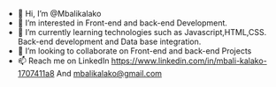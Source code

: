 - 👋 Hi, I’m @Mbalikalako
- 👀 I’m interested in Front-end and back-end Development.
- 🌱 I’m currently learning technologies such as Javascript,HTML,CSS. Back-end development and Data base integration.
- 💞️ I’m looking to collaborate on Front-end and back-end Projects 
- 📫 Reach me on LinkedIn https://www.linkedin.com/in/mbali-kalako-1707411a8
And mbalikalako@gmail.com 
<!---
Mbalikalako/Mbalikalako is a ✨ special ✨ repository because its `README.md` (this file) appears on your GitHub profile.
You can click the Preview link to take a look at your changes.
--->
